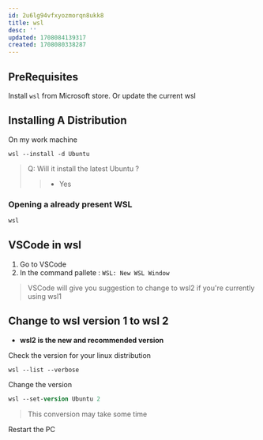 ```yaml
---
id: 2u6lg94vfxyozmorqn8ukk8
title: wsl
desc: ''
updated: 1708084139317
created: 1708080338287
---
```


## PreRequisites

Install `wsl` from Microsoft store. Or update the current wsl

## Installing A Distribution

On my work machine

```
wsl --install -d Ubuntu
```

> Q: Will it install the latest Ubuntu ?
>> - Yes


### Opening a already present WSL

```ps
wsl
```

## VSCode in wsl

1. Go to VSCode
2. In the command pallete : `WSL: New WSL Window`


> VSCode will give you suggestion to change to wsl2 if you're currently using wsl1

## Change to wsl version 1 to wsl 2

- **wsl2 is the new and recommended version**

Check the version for your linux distribution

```ps
wsl --list --verbose
```

Change the version

```ps
wsl --set-version Ubuntu 2
```

> This conversion may take some time

Restart the PC
